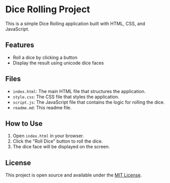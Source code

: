 # Dice Rolling Project

This is a simple Dice Rolling application built with HTML, CSS, and JavaScript.

## Features

- Roll a dice by clicking a button
- Display the result using unicode dice faces

## Files

- `index.html`: The main HTML file that structures the application.
- `style.css`: The CSS file that styles the application.
- `script.js`: The JavaScript file that contains the logic for rolling the dice.
- `readme.md`: This readme file.

## How to Use

1. Open `index.html` in your browser.
2. Click the "Roll Dice" button to roll the dice.
3. The dice face will be displayed on the screen.

## License

This project is open source and available under the [MIT License](LICENSE).
